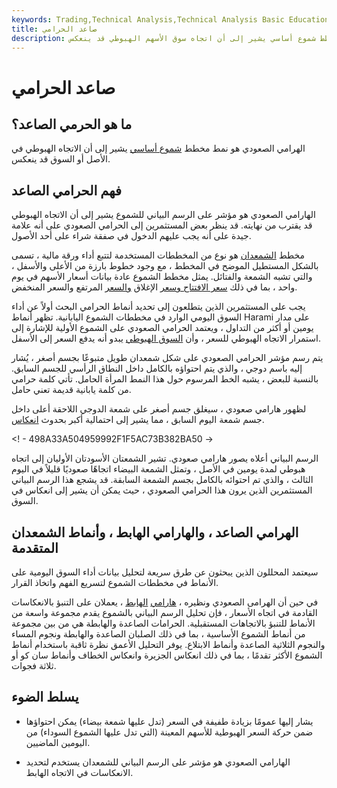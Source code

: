 ```yaml
---
keywords: Trading,Technical Analysis,Technical Analysis Basic Education
title: صاعد الحرامي
description: الهارامي الصعودي هو نمط مخطط شموع أساسي يشير إلى أن اتجاه سوق الأسهم الهبوطي قد ينعكس.
---
```


# صاعد الحرامي
## ما هو الحرمي الصاعد؟

الهرامي الصعودي هو نمط مخطط [شموع أساسي](/candlestick) يشير إلى أن الاتجاه الهبوطي في الأصل أو السوق قد ينعكس.

## فهم الحرامي الصاعد

الهارامي الصعودي هو مؤشر على الرسم البياني للشموع يشير إلى أن الاتجاه الهبوطي قد يقترب من نهايته. قد ينظر بعض المستثمرين إلى الحرامي الصعودي على أنه علامة جيدة على أنه يجب عليهم الدخول في صفقة شراء على أحد الأصول.

مخطط [الشمعدان](/candlestick) هو نوع من المخططات المستخدمة لتتبع أداء ورقة مالية ، تسمى بالشكل المستطيل الموضح في المخطط ، مع وجود خطوط بارزة من الأعلى والأسفل ، والتي تشبه الشمعة والفتائل. يمثل مخطط الشموع عادة بيانات أسعار الأسهم في يوم واحد ، بما في ذلك [سعر الافتتاح وسعر](/openingprice) الإغلاق [والسعر](/closingprice) المرتفع والسعر المنخفض.

يجب على المستثمرين الذين يتطلعون إلى تحديد أنماط الحرامي البحث أولاً عن أداء السوق اليومي الوارد في مخططات الشموع اليابانية. تظهر أنماط Harami على مدار يومين أو أكثر من التداول ، ويعتمد الحرامي الصعودي على الشموع الأولية للإشارة إلى استمرار الاتجاه الهبوطي للسعر ، وأن [السوق الهبوطي](/bearmarket) يبدو أنه يدفع السعر إلى الأسفل.

يتم رسم مؤشر الحرامي الصعودي على شكل شمعدان طويل متبوعًا بجسم أصغر ، يُشار إليه باسم دوجي ، والذي يتم احتواؤه بالكامل داخل النطاق الرأسي للجسم السابق. بالنسبة للبعض ، يشبه الخط المرسوم حول هذا النمط المرأة الحامل. تأتي كلمة حرامي من كلمة يابانية قديمة تعني حامل.

لظهور هارامي صعودي ، سيغلق جسم أصغر على شمعة الدوجي اللاحقة أعلى داخل جسم شمعة اليوم السابق ، مما يشير إلى احتمالية أكبر بحدوث [انعكاس](/reversal).

<! - 498A33A504959992F1F5AC73B382BA50 ->

الرسم البياني أعلاه يصور هارامي صعودي. تشير الشمعتان الأسودتان الأوليان إلى اتجاه هبوطي لمدة يومين في الأصل ، وتمثل الشمعة البيضاء اتجاهًا صعوديًا قليلاً في اليوم الثالث ، والذي تم احتوائه بالكامل بجسم الشمعة السابقة. قد يشجع هذا الرسم البياني المستثمرين الذين يرون هذا الحرامي الصعودي ، حيث يمكن أن يشير إلى انعكاس في السوق.

## الهرامي الصاعد ، والهارامي الهابط ، وأنماط الشمعدان المتقدمة

سيعتمد المحللون الذين يبحثون عن طرق سريعة لتحليل بيانات أداء السوق اليومية على الأنماط في مخططات الشموع لتسريع الفهم واتخاذ القرار.

في حين أن الهرامى الصعودي ونظيره ، [هارامي](/bearishharami) [الهابط](/bearishharami) ، يعملان على التنبؤ بالانعكاسات القادمة في اتجاه الأسعار ، فإن تحليل الرسم البياني بالشموع يقدم مجموعة واسعة من الأنماط للتنبؤ بالاتجاهات المستقبلية. الحرامات الصاعدة والهابطة هي من بين مجموعة من أنماط الشموع الأساسية ، بما في ذلك الصلبان الصاعدة والهابطة ونجوم المساء والنجوم الثلاثية الصاعدة وأنماط الابتلاع. يوفر التحليل الأعمق نظرة ثاقبة باستخدام أنماط الشموع الأكثر تقدمًا ، بما في ذلك انعكاس الجزيرة وانعكاس الخطاف وأنماط سان كو أو ثلاثة فجوات.

## يسلط الضوء

- يشار إليها عمومًا بزيادة طفيفة في السعر (تدل عليها شمعة بيضاء) يمكن احتواؤها ضمن حركة السعر الهبوطية للأسهم المعينة (التي تدل عليها الشموع السوداء) من اليومين الماضيين.

- الهارامي الصعودي هو مؤشر على الرسم البياني للشمعدان يستخدم لتحديد الانعكاسات في الاتجاه الهابط.

